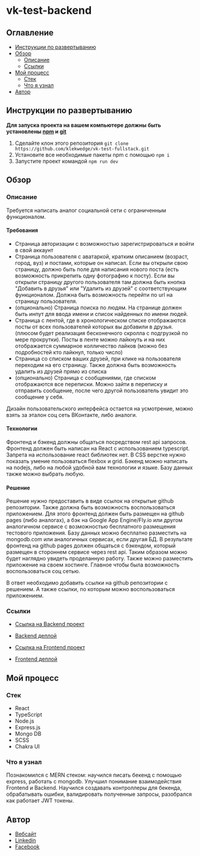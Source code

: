 # vk-test-backend

## Оглавление

- [Инструкции по развертыванию](#инструкции-по-развертыванию)
- [Обзор](#обзор)
  - [Описание](#описание)
  - [Ссылки](#ссылки)
- [Мой процесс](#мой-процесс)
  - [Стек](#стек)
  - [Что я узнал](#что-я-узнал)
- [Автор](#автор)

## Инструкции по развертыванию

**Для запуска проекта на вашем компьютере должны быть установлены [npm](https://nodejs.org/en/) и [git](https://git-scm.com/downloads)**

1. Сделайте клон этого репозитория ```git clone https://github.com/klekwedge/vk-test-fullstack.git```
2. Установите все необходимые пакеты npm с помощью ```npm i```
3. Запустите проект командой ```npm run dev```

## Обзор

### Описание

Требуется написать аналог социальной сети с ограниченным функционалом.

#### Требования

- Страница авторизации с возможностью зарегистрироваться и войти в свой аккаунт
- Страница пользователя с аватаркой, кратким описанием (возраст, город, вуз) и постами, которые он написал. Если вы открыли свою страницу, должно быть поле для написания нового поста (есть возможность прикрепить одну фотографию к посту). Если вы открыли страницу другого пользователя там должна быть кнопка "Добавить в друзья" или "Удалить из друзей" с соответствующим функционалом. Должна быть возможность перейти по url на страницу пользователя.
- (опционально) Страница поиска по людям. На странице должен быть инпут для ввода имени и список найденных по имени людей.
- Страница с лентой, где в хронологическом списке отображаются посты от всех пользователей которых вы добавили в друзья. (плюсом будет реализация бесконечного скролла с подгрузкой по мере прокрутки). Посты в ленте можно лайкнуть и на них отображается суммарное колличество лайков (можно без подробностей кто лайкнул, только число)
- Страница со списком ваших друзей, при клике на пользователя переходим на его страницу. Также должна быть возможность удалить из друзей прямо из списка
- (опционально) Страница с сообщениями, где списком отображаются все переписки. Можно зайти в переписку и отправить сообщение, после чего другой пользователь увидит это сообщение у себя.

Дизайн пользовательского интерфейса остается на усмотрение, можно взять за эталон соц сеть ВКонтакте, либо аналоги.

#### Технологии

Фронтенд и бэкенд должны общаться посредством rest api запросов. Фронтенд должен быть написан на React с использованием typescript. Запрета на использование react библиотек нет. В CSS верстке нужно показать умение пользоваться flexbox и grid. Бэкенд можно написать на nodejs, либо на любой удобной вам технологии и языке. Базу данных также можно выбрать любую.

#### Решение

Решение нужно предоставить в виде ссылок на открытые github репозитории. Также должна быть возможность воспользоваться приложением. Для этого фронтенд должен быть размещен на github pages (либо аналогах), а бэк на Google App Engine/Fly.io или другом аналогичном сервисе с возможностью бесплатного размещения тестового приложения. Базу данных можно бесплатно разместить на mongodb.com или аналогичных сервисах, если другая БД. В результате фронтенд на github pages должен общаться с бэкендом, который размещен в стороннем сервисе через rest api. Таким образом можно будет наглядно увидеть проделанную работу. Также можно разместить приложение на своем хостинге. Главное чтобы была возможность воспользоваться соц сетью.

В ответ необходимо добавить ссылки на github репозитории с решением. А также ссылки, по которым можно воспользоваться приложением.

### Ссылки

- [Ссылка на Backend проект](https://github.com/klekwedge/social-network-backend)
- [Backend деплой](https://social-network-backend-nbvt.onrender.com/posts)

- [Ссылка на Frontend проект](https://github.com/klekwedge/social-network-frontend)
- [Frontend деплой](https://social-network-frontend.vercel.app/)


## Мой процесс

### Стек

- React
- TypeScript
- Node.js
- Express.js
- Mongo DB
- SCSS
- Chakra UI

### Что я узнал

Познакомился с MERN стеком: научился писать бекенд с помощью express, работать с mongodb. Улучшил понимание взаимодействия Frontend и Backend. Научился создавать контроллеры для бекенда, обрабатывать ошибки, валидировать полученные запросы, разобрался как работает JWT токены.

## Автор

- [Вебсайт](https://klekwedge-cv.vercel.app/)
- [Linkedin](https://www.linkedin.com/in/klekwedge/)
- [Facebook](https://www.facebook.com/klekwedge)
